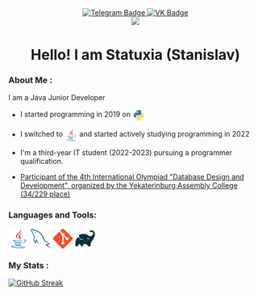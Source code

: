 <div id="badges" align="center">
    <a href="https://t.me/statuxia">
    <img src="https://shields.io/badge/@Statuxia-blue?style=for-the-badge&logo=telegram&logoColor=white" alt="Telegram Badge"/>
    </a>
    <a href="https://vk.com/istatuxia">
    <img src="https://shields.io/badge/istatuxia-blue?style=for-the-badge&logo=vk&logoColor=white" alt="VK Badge"/>
    </a>
</div>

<div id="stats" align="center">
    <img src="https://komarev.com/ghpvc/?username=statuxia&style=flat-square&color=blue">
</div>

<h1 align="center">
  Hello! I am Statuxia (Stanislav)
</h1>

### About Me :
I am a Java Junior Developer

- I started programming in 2019 on <img src="https://raw.githubusercontent.com/devicons/devicon/1119b9f84c0290e0f0b38982099a2bd027a48bf1/icons/python/python-original.svg" title="Java" alt="python" width="25" height="25" align="center"/>


- I switched to <img src="https://raw.githubusercontent.com/devicons/devicon/1119b9f84c0290e0f0b38982099a2bd027a48bf1/icons/java/java-original.svg" title="Java" alt="python" width="25" height="25" align="center"/> and started actively studying programming in 2022


- I'm a third-year IT student (2022-2023) pursuing a programmer qualification.

- <a href="http://xn--d1abafrgaft.xn--p1ai/news.php?id=255">Participant of the 4th International Olympiad "Database Design and Development", organized by the Yekaterinburg Assembly College (34/229 place)</a>

### Languages and Tools:
<div>
<img src="https://raw.githubusercontent.com/devicons/devicon/1119b9f84c0290e0f0b38982099a2bd027a48bf1/icons/java/java-original.svg" title="java" alt="java" width="40" height="40" align="center">
<img src="https://raw.githubusercontent.com/devicons/devicon/1119b9f84c0290e0f0b38982099a2bd027a48bf1/icons/mysql/mysql-original.svg" title="mysql" alt="mysql" width="40" height="40" align="center">
<img src="https://raw.githubusercontent.com/devicons/devicon/1119b9f84c0290e0f0b38982099a2bd027a48bf1/icons/git/git-original.svg" title="git" alt="git" width="40" height="40" align="center">
<img src="https://raw.githubusercontent.com/devicons/devicon/1119b9f84c0290e0f0b38982099a2bd027a48bf1/icons/gradle/gradle-plain.svg" title="gradle" alt="gradle" width="40" height="40" align="center">
</div>

### My Stats :
[![GitHub Streak](http://github-readme-streak-stats.herokuapp.com?user=statuxia&theme=dark&background=000000)](https://git.io/streak-stats)
